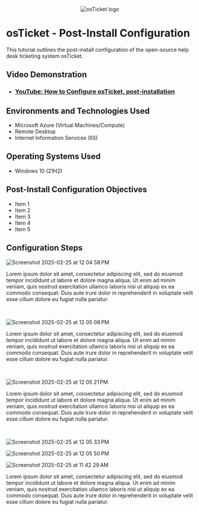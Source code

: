<p align="center">
<img src="https://i.imgur.com/Clzj7Xs.png" alt="osTicket logo"/>
</p>

<h1>osTicket - Post-Install Configuration</h1>
This tutorial outlines the post-install configuration of the open-source help desk ticketing system osTicket.<br />


<h2>Video Demonstration</h2>

- ### [YouTube: How to Configure osTicket, post-installation](https://youtu.be/3ihyDou0uR8)

<h2>Environments and Technologies Used</h2>

- Microsoft Azure (Virtual Machines/Compute)
- Remote Desktop
- Internet Information Services (IIS)

<h2>Operating Systems Used </h2>

- Windows 10</b> (21H2)

<h2>Post-Install Configuration Objectives</h2>

- Item 1
- Item 2
- Item 3
- Item 4
- Item 5

<h2>Configuration Steps</h2>

![Screenshot 2025-02-25 at 12 04 58 PM](https://github.com/user-attachments/assets/9359e587-2986-4660-82b5-0f5df032dcf8)

<p>
Lorem ipsum dolor sit amet, consectetur adipiscing elit, sed do eiusmod tempor incididunt ut labore et dolore magna aliqua. Ut enim ad minim veniam, quis nostrud exercitation ullamco laboris nisi ut aliquip ex ea commodo consequat. Duis aute irure dolor in reprehenderit in voluptate velit esse cillum dolore eu fugiat nulla pariatur.
</p>
<br />

![Screenshot 2025-02-25 at 12 05 08 PM](https://github.com/user-attachments/assets/dd863e28-217f-4c90-8b05-d9e9e36ea6f5)

<p>
Lorem ipsum dolor sit amet, consectetur adipiscing elit, sed do eiusmod tempor incididunt ut labore et dolore magna aliqua. Ut enim ad minim veniam, quis nostrud exercitation ullamco laboris nisi ut aliquip ex ea commodo consequat. Duis aute irure dolor in reprehenderit in voluptate velit esse cillum dolore eu fugiat nulla pariatur.
</p>
<br />

![Screenshot 2025-02-25 at 12 05 21 PM](https://github.com/user-attachments/assets/d9ae5f4b-0c4b-436c-add3-992fd2cb1563)

<p>
Lorem ipsum dolor sit amet, consectetur adipiscing elit, sed do eiusmod tempor incididunt ut labore et dolore magna aliqua. Ut enim ad minim veniam, quis nostrud exercitation ullamco laboris nisi ut aliquip ex ea commodo consequat. Duis aute irure dolor in reprehenderit in voluptate velit esse cillum dolore eu fugiat nulla pariatur.
</p>
<br />

![Screenshot 2025-02-25 at 12 05 33 PM](https://github.com/user-attachments/assets/9a6a5837-43eb-4845-a446-eaebaa153b5a)

![Screenshot 2025-02-25 at 12 05 50 PM](https://github.com/user-attachments/assets/12656afe-c64e-48cf-895d-74cca7581762)

![Screenshot 2025-02-25 at 11 42 29 AM](https://github.com/user-attachments/assets/4196da06-c1b4-460a-93b5-04e3ef6d63a8)


<p>
Lorem ipsum dolor sit amet, consectetur adipiscing elit, sed do eiusmod tempor incididunt ut labore et dolore magna aliqua. Ut enim ad minim veniam, quis nostrud exercitation ullamco laboris nisi ut aliquip ex ea commodo consequat. Duis aute irure dolor in reprehenderit in voluptate velit esse cillum dolore eu fugiat nulla pariatur.
</p>
<br />
